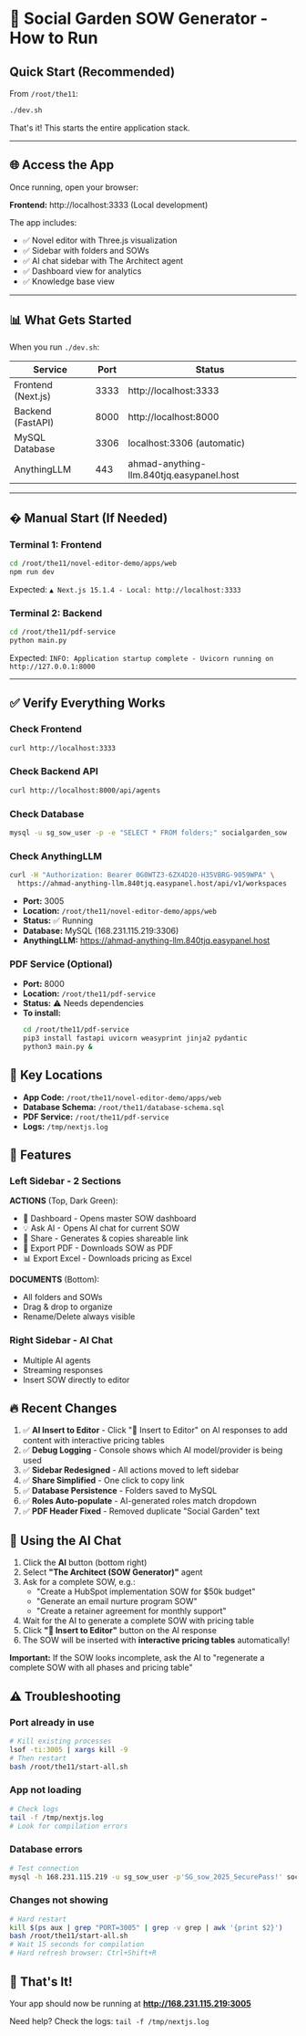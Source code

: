 # 🚀 Social Garden SOW Generator - How to Run

## Quick Start (Recommended)

From `/root/the11`:

```bash
./dev.sh
```

That's it! This starts the entire application stack.

---

## 🌐 Access the App

Once running, open your browser:

**Frontend:** http://localhost:3333 (Local development)

The app includes:
- ✅ Novel editor with Three.js visualization
- ✅ Sidebar with folders and SOWs  
- ✅ AI chat sidebar with The Architect agent
- ✅ Dashboard view for analytics
- ✅ Knowledge base view

---

## 📊 What Gets Started

When you run `./dev.sh`:

| Service | Port | Status |
|---------|------|--------|
| Frontend (Next.js) | 3333 | http://localhost:3333 |
| Backend (FastAPI) | 8000 | http://localhost:8000 |
| MySQL Database | 3306 | localhost:3306 (automatic) |
| AnythingLLM | 443 | ahmad-anything-llm.840tjq.easypanel.host |

---

## � Manual Start (If Needed)

### Terminal 1: Frontend
```bash
cd /root/the11/novel-editor-demo/apps/web
npm run dev
```

Expected: `▲ Next.js 15.1.4 - Local: http://localhost:3333`

### Terminal 2: Backend
```bash
cd /root/the11/pdf-service
python main.py
```

Expected: `INFO: Application startup complete - Uvicorn running on http://127.0.0.1:8000`

---

## ✅ Verify Everything Works

### Check Frontend
```bash
curl http://localhost:3333
```

### Check Backend API
```bash
curl http://localhost:8000/api/agents
```

### Check Database
```bash
mysql -u sg_sow_user -p -e "SELECT * FROM folders;" socialgarden_sow
```

### Check AnythingLLM
```bash
curl -H "Authorization: Bearer 0G0WTZ3-6ZX4D20-H35VBRG-9059WPA" \
  https://ahmad-anything-llm.840tjq.easypanel.host/api/v1/workspaces
```
- **Port:** 3005
- **Location:** `/root/the11/novel-editor-demo/apps/web`
- **Status:** ✅ Running
- **Database:** MySQL (168.231.115.219:3306)
- **AnythingLLM:** https://ahmad-anything-llm.840tjq.easypanel.host

### PDF Service (Optional)
- **Port:** 8000
- **Location:** `/root/the11/pdf-service`
- **Status:** ⚠️ Needs dependencies
- **To install:**
  ```bash
  cd /root/the11/pdf-service
  pip3 install fastapi uvicorn weasyprint jinja2 pydantic
  python3 main.py &
  ```

## 📁 Key Locations

- **App Code:** `/root/the11/novel-editor-demo/apps/web`
- **Database Schema:** `/root/the11/database-schema.sql`
- **PDF Service:** `/root/the11/pdf-service`
- **Logs:** `/tmp/nextjs.log`

## 🎯 Features

### Left Sidebar - 2 Sections

**ACTIONS** (Top, Dark Green):
- 🎯 Dashboard - Opens master SOW dashboard
- 💡 Ask AI - Opens AI chat for current SOW
- 🔗 Share - Generates & copies shareable link
- 📄 Export PDF - Downloads SOW as PDF
- 📊 Export Excel - Downloads pricing as Excel

**DOCUMENTS** (Bottom):
- All folders and SOWs
- Drag & drop to organize
- Rename/Delete always visible

### Right Sidebar - AI Chat
- Multiple AI agents
- Streaming responses
- Insert SOW directly to editor

## 🔥 Recent Changes

1. ✅ **AI Insert to Editor** - Click "📝 Insert to Editor" on AI responses to add content with interactive pricing tables
2. ✅ **Debug Logging** - Console shows which AI model/provider is being used
3. ✅ **Sidebar Redesigned** - All actions moved to left sidebar
4. ✅ **Share Simplified** - One click to copy link
5. ✅ **Database Persistence** - Folders saved to MySQL
6. ✅ **Roles Auto-populate** - AI-generated roles match dropdown
7. ✅ **PDF Header Fixed** - Removed duplicate "Social Garden" text

## 🤖 Using the AI Chat

1. Click the **AI** button (bottom right)
2. Select **"The Architect (SOW Generator)"** agent
3. Ask for a complete SOW, e.g.:
   - "Create a HubSpot implementation SOW for $50k budget"
   - "Generate an email nurture program SOW"
   - "Create a retainer agreement for monthly support"
4. Wait for the AI to generate a complete SOW with pricing table
5. Click **"📝 Insert to Editor"** button on the AI response
6. The SOW will be inserted with **interactive pricing tables** automatically!

**Important:** If the SOW looks incomplete, ask the AI to "regenerate a complete SOW with all phases and pricing table"

## ⚠️ Troubleshooting

### Port already in use
```bash
# Kill existing processes
lsof -ti:3005 | xargs kill -9
# Then restart
bash /root/the11/start-all.sh
```

### App not loading
```bash
# Check logs
tail -f /tmp/nextjs.log
# Look for compilation errors
```

### Database errors
```bash
# Test connection
mysql -h 168.231.115.219 -u sg_sow_user -p'SG_sow_2025_SecurePass!' socialgarden_sow -e "SHOW TABLES;"
```

### Changes not showing
```bash
# Hard restart
kill $(ps aux | grep "PORT=3005" | grep -v grep | awk '{print $2}')
bash /root/the11/start-all.sh
# Wait 15 seconds for compilation
# Hard refresh browser: Ctrl+Shift+R
```

## 🎉 That's It!

Your app should now be running at **http://168.231.115.219:3005**

Need help? Check the logs: `tail -f /tmp/nextjs.log`
